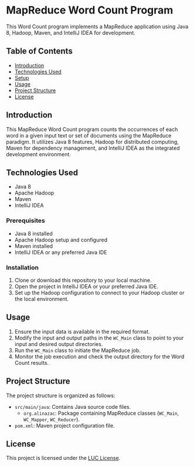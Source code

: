 # MapReduce Word Count Program

This Word Count program implements a MapReduce application using Java 8, Hadoop, Maven, and IntelliJ IDEA for development.

## Table of Contents

- [Introduction](#introduction)
- [Technologies Used](#technologies-used)
- [Setup](#setup)
- [Usage](#usage)
- [Project Structure](#project-structure)
- [License](#license)

## Introduction

This MapReduce Word Count program counts the occurrences of each word in a given input text or set of documents using the MapReduce paradigm. It utilizes Java 8 features, Hadoop for distributed computing, Maven for dependency management, and IntelliJ IDEA as the integrated development environment.

## Technologies Used

- Java 8
- Apache Hadoop
- Maven
- IntelliJ IDEA

### Prerequisites

- Java 8 installed
- Apache Hadoop setup and configured
- Maven installed
- IntelliJ IDEA or any preferred Java IDE

### Installation

1. Clone or download this repository to your local machine.
2. Open the project in IntelliJ IDEA or your preferred Java IDE.
3. Set up the Hadoop configuration to connect to your Hadoop cluster or the local environment.

## Usage

1. Ensure the input data is available in the required format.
2. Modify the input and output paths in the `WC_Main` class to point to your input and desired output directories.
3. Run the `WC_Main` class to initiate the MapReduce job.
4. Monitor the job execution and check the output directory for the Word Count results.

## Project Structure

The project structure is organized as follows:

- `src/main/java`: Contains Java source code files.
  - `org.alinazac`: Package containing MapReduce classes (`WC_Main`, `WC_Mapper`, `WC_Reducer`).
- `pom.xml`: Maven project configuration file.

## License

This project is licensed under the [LUC License](LICENSE).
